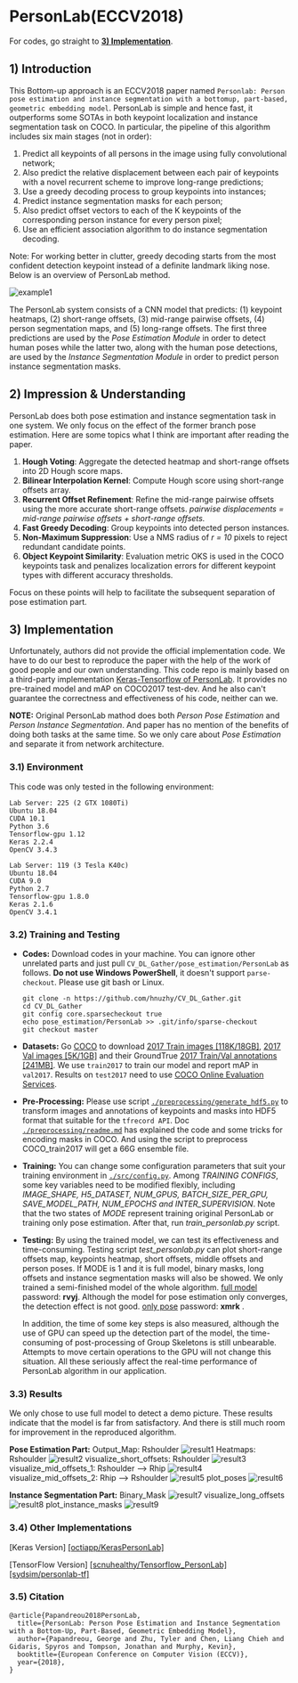 # PersonLab(ECCV2018) 
For codes, go straight to [**3) Implementation**](#3-implementation).

## 1) Introduction

This Bottom-up approach is an ECCV2018 paper named `Personlab: Person pose estimation and instance segmentation with a bottomup, part-based, geometric embedding model`. PersonLab is simple and hence fast, it outperforms some SOTAs in both keypoint localization and instance segmentation task on COCO. In particular, the pipeline of this algorithm includes six main stages (not in order):

1. Predict all keypoints of all persons in the image using fully convolutional network;
2. Also predict the relative displacement between each pair of keypoints with a novel recurrent scheme to improve long-range predictions;
3. Use a greedy decoding process to group keypoints into instances;
4. Predict instance segmentation masks for each person;
5. Also predict offset vectors to each of the K keypoints of the corresponding person instance for every person pixel;
6. Use an efficient association algorithm to do instance segmentation decoding.

Note: For working better in clutter, greedy decoding starts from the most confident detection keypoint instead of a definite landmark liking nose. Below is an overview of PersonLab method.

![example1](./materials/network_architecture.jpg)

The PersonLab system consists of a CNN model that predicts: (1) keypoint heatmaps, (2) short-range offsets, (3) mid-range pairwise offsets, (4) person segmentation maps, and (5) long-range offsets. The first three predictions are used by the _Pose Estimation Module_ in order to detect human poses while the latter two, along with the human pose detections, are used by the _Instance Segmentation Module_ in order to predict person instance segmentation masks.

## 2) Impression & Understanding

PersonLab does both pose estimation and instance segmentation task in one system. We only focus on the effect of the former branch pose estimation. Here are some topics what I think are important after reading the paper.

1. **Hough Voting**: Aggregate the detected heatmap and short-range offsets into 2D Hough score maps.
2. **Bilinear Interpolation Kernel**: Compute Hough score using short-range offsets array.
3. **Recurrent Offset Refinement**: Refine the mid-range pairwise offsets using the more accurate short-range offsets. *pairwise displacements = mid-range pairwise offsets + short-range offsets.*
4. **Fast Greedy Decoding**: Group keypoints into detected person instances.
5. **Non-Maximum Suppression**: Use a NMS radius of *r = 10* pixels to reject redundant candidate points.
6. **Object Keypoint Similarity**: Evaluation metric OKS is used in the COCO keypoints task and penalizes localization errors for different keypoint types with different accuracy thresholds.

Focus on these points will help to facilitate the subsequent separation of pose estimation part.

## 3) Implementation

Unfortunately, authors did not provide the official implementation code. We have to do our best to reproduce the paper with the help of the work of good people and our own understanding. This code repo is mainly based on a third-party implementation [Keras-Tensorflow of PersonLab](https://github.com/octiapp/KerasPersonLab). It provides no pre-trained model and mAP on COCO2017 test-dev. And he also can't guarantee the correctness and effectiveness of his code, neither can we.

**NOTE:** Original PersonLab mathod does both *Person Pose Estimation* and *Person Instance Segmentation*. And paper has no mention of the benefits of doing both tasks at the same time. So we only care about *Pose Estimation* and separate it from network architecture.

### 3.1) Environment

This code was only tested in the following environment:
```
Lab Server: 225 (2 GTX 1080Ti)
Ubuntu 18.04
CUDA 10.1
Python 3.6
Tensorflow-gpu 1.12
Keras 2.2.4
OpenCV 3.4.3

Lab Server: 119 (3 Tesla K40c)
Ubuntu 18.04
CUDA 9.0
Python 2.7
Tensorflow-gpu 1.8.0
Keras 2.1.6
OpenCV 3.4.1
```

### 3.2) Training and Testing
- **Codes:** Download codes in your machine. You can ignore other unrelated parts and just pull `CV_DL_Gather/pose_estimation/PersonLab` as follows. **Do not use Windows PowerShell**, it doesn't support `parse-checkout`. Please use git bash or Linux.
  ```
  git clone -n https://github.com/hnuzhy/CV_DL_Gather.git
  cd CV_DL_Gather
  git config core.sparsecheckout true
  echo pose_estimation/PersonLab >> .git/info/sparse-checkout
  git checkout master
  ```
  
- **Datasets:** Go [COCO](http://cocodataset.org/) to download [2017 Train images [118K/18GB]](http://images.cocodataset.org/zips/train2017.zip), [2017 Val images [5K/1GB]](http://images.cocodataset.org/zips/val2017.zip) and their GroundTrue [2017 Train/Val annotations [241MB]](http://images.cocodataset.org/annotations/annotations_trainval2017.zip). We use `train2017` to train our model and report mAP in `val2017`. Results on `test2017` need to use [COCO Online Evaluation Services](https://competitions.codalab.org/competitions/12061).

- **Pre-Processing:** Please use script [`./preprocessing/generate_hdf5.py`](./preprocessing/generate_hdf5.py) to transform images and annotations of keypoints and masks into HDF5 format that suitable for the `tfrecord API`. Doc [`./preprocessing/readme.md`](./preprocessing/readme.md) has explained the code and some tricks for encoding masks in COCO. And using the script to preprocess COCO_train2017 will get a 66G ensemble file.

- **Training:** You can change some configuration parameters that suit your training environment in [`./src/config.py`](./src/config.py). Among *TRAINING CONFIGS*, some key variables need to be modified flexibly, including *IMAGE_SHAPE, H5_DATASET, NUM_GPUS, BATCH_SIZE_PER_GPU, SAVE_MODEL_PATH, NUM_EPOCHS and INTER_SUPERVISION*. Note that the two states of *MODE* represent training original PersonLab or training only pose estimation. After that, run *train_personlab.py* script.

- **Testing:** By using the trained model, we can test its effectiveness and time-consuming. Testing script *test_personlab.py* can plot 
short-range offsets map, keypoints heatmap, short offsets, middle offsets and person poses. If MODE is 1 and it is full model, binary masks, long offsets and instance segmentation masks will also be showed. We only trained a semi-finished model of the whole algorithm. [full model](https://pan.baidu.com/s/1Poc-SoxpbWEI2nIRCkKXSg) password: **rvyj**. Although the model for pose estimation only converges, the detection effect is not good. [only pose](https://pan.baidu.com/s/1Sjir22yh5Wmt1k-ROal5qw) password: **xmrk** .

  In addition, the time of some key steps is also measured, although the use of GPU can speed up the detection part of the model, the time-consuming of post-processing of Group Skeletons is still unbearable. Attempts to move certain operations to the GPU will not change this situation. All these seriously affect the real-time performance of PersonLab algorithm in our application.

### 3.3) Results

We only chose to use full model to detect a demo picture. These results indicate that the model is far from satisfactory. And there is still much room for improvement in the reproduced algorithm.

**Pose Estimation Part:**
Output_Map: Rshoulder
![result1](./materials/Output_Map_Rshoulder.jpg)
Heatmaps: Rshoulder
![result2](./materials/Heatmaps_Rshoulder.jpg)
visualize_short_offsets: Rshoulder
![result3](./materials/visualize_short_offsets.jpg)
visualize_mid_offsets_1: Rshoulder --> Rhip
![result4](./materials/visualize_mid_offsets_1.jpg)
visualize_mid_offsets_2: Rhip --> Rshoulder
![result5](./materials/visualize_mid_offsets_2.jpg)
plot_poses
![result6](./materials/plot_poses.jpg)

**Instance Segmentation Part:**
Binary_Mask
![result7](./materials/Binary_Mask.jpg)
visualize_long_offsets
![result8](./materials/visualize_long_offsets.jpg)
plot_instance_masks
![result9](./materials/plot_instance_masks.jpg)

### 3.4) Other Implementations

[Keras Version]
[[octiapp/KerasPersonLab]](https://github.com/octiapp/KerasPersonLab)

[TensorFlow Version]
[[scnuhealthy/Tensorflow_PersonLab]](https://github.com/scnuhealthy/Tensorflow_PersonLab)
[[sydsim/personlab-tf]](https://github.com/sydsim/personlab-tf)

### 3.5) Citation

```
@article{Papandreou2018PersonLab,
  title={PersonLab: Person Pose Estimation and Instance Segmentation with a Bottom-Up, Part-Based, Geometric Embedding Model},
  author={Papandreou, George and Zhu, Tyler and Chen, Liang Chieh and Gidaris, Spyros and Tompson, Jonathan and Murphy, Kevin},
  booktitle={European Conference on Computer Vision (ECCV)},
  year={2018},
}
```

